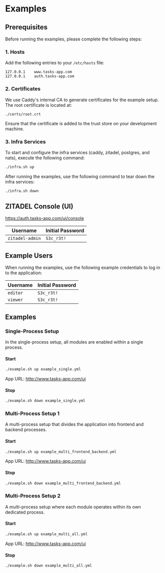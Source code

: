 # Examples

## Prerequisites

Before running the examples, please complete the following steps:

### 1. Hosts

Add the following entries to your `/etc/hosts` file:

```
127.0.0.1    www.tasks-app.com
127.0.0.1    auth.tasks-app.com
```

### 2. Certificates

We use Caddy's internal CA to generate certificates for the example setup. The root certificate is located at:

```
./certs/root.crt
```

Ensure that the certificate is added to the trust store on your development machine.

### 3. Infra Services

To start and configure the infra services (caddy, zitadel, postgres, and nats), execute the following command:

```bash
./infra.sh up
```

After running the examples, use the following command to tear down the infra services:

```bash
./infra.sh down
```

## ZITADEL Console (UI)

https://auth.tasks-app.com/ui/console

| Username        | Initial Password |
| --------------- | ---------------- |
| `zitadel-admin` | `S3c_r3t!`       |

## Example Users

When running the examples, use the following example credentials to log in to the application:

| Username | Initial Password |
| -------- | ---------------- |
| `editor` | `S3c_r3t!`       |
| `viewer` | `S3c_r3t!`       |

## Examples

### Single-Process Setup

In the single-process setup, all modules are enabled within a single process.

#### Start

```bash
./example.sh up example_single.yml
```

App URL: http://www.tasks-app.com/ui

#### Stop

```bash
./example.sh down example_single.yml
```

### Multi-Process Setup 1

A multi-process setup that divides the application into frontend and backend processes.

#### Start

```bash
./example.sh up example_multi_frontend_backend.yml
```

App URL: http://www.tasks-app.com/ui

#### Stop

```bash
./example.sh down example_multi_frontend_backend.yml
```

### Multi-Process Setup 2

A multi-process setup where each module operates within its own dedicated process.

#### Start

```bash
./example.sh up example_multi_all.yml
```

App URL: http://www.tasks-app.com/ui

#### Stop

```bash
./example.sh down example_multi_all.yml
```
